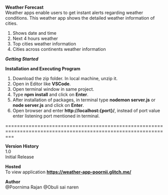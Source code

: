 **Weather Forecast**  
Weather apps enable users to get instant alerts regarding weather conditions. This weather app shows the detailed weather information of cities.

1. Shows date and time
2. Next 4 hours weather
3. Top cities weather information
4. Cities across continents weather information

**_Getting Started_**

**Installation and Executing Program**

1. Download the zip folder. In local machine, unzip it.
2. Open in Editor like **VSCode**.
3. Open terminal window in same project.
4. Type **npm install** and click on **Enter**.
5. After installation of packages, in terminal type **nodemon server.js** or **node server.js** and click on **Enter**.
6. Open browser and enter **http://localhost:{port}/**, instead of port value enter listening port mentioned in terminal.

===============================================================================================================

**Version History**  
1.0  
Initial Release

**Hosted**  
To view application **https://weather-app-poornii.glitch.me/**

**Author**  
@Poornima Rajan
@Obuli sai naren
